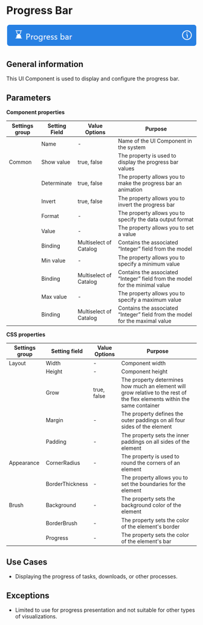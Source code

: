 # Progress Bar

![](../../assets/images/app-development/progress-bar.png)

## General information
This UI Component is used to display and configure the progress bar.

## Parameters
**Component properties**

| Settings group | Setting Field | Value Options | Purpose  |
| --- | --- | --- | --- |
|  | Name | - | Name of the UI Component in the system |
| Common | Show value | true, false | The property is used to display the progress bar values |
|  | Determinate | true, false | The property allows you to make the progress bar an animation |
|  | Invert | true, false | The property allows you to invert the progress bar |
|  | Format | - | The property allows you to specify the data output format |
|  | Value | - | The property allows you to set a value |
|  | Binding | Multiselect of Catalog | Contains the associated “Integer” field from the model |
|  | Min value | - | The property allows you to specify a minimum value |
|  | Binding | Multiselect of Catalog | Contains the associated “Integer” field from the model for the minimal value  |
|  | Max value | - | The property allows you to specify a maximum value |
|  | Binding | Multiselect of Catalog | Contains the associated “Integer” field from the model for the maximal value  |

**CSS properties**

| Settings group | Setting field | Value Options | Purpose |
| --- | --- | --- | --- |
| Layout | Width | - | Component width |
|  | Height | - | Component height |
|  | Grow | true, false | The property determines how much an element will grow relative to the rest of the flex elements within the same container |
|  | Margin | - | The property defines the outer paddings on all four sides of the element |
|  | Padding | - | The property sets the inner paddings on all sides of the element |
| Appearance | CornerRadius | - | The property is used to round the corners of an element |
|  | BorderThickness | - | The property allows you to set the boundaries for the element |
| Brush | Background | - | The property sets the background color of the element |
|  | BorderBrush | - | The property sets the color of the element's border |
|  | Progress | - | The property sets the color of the element's bar |

## Use Cases
- Displaying the progress of tasks, downloads, or other processes.

## Exceptions
- Limited to use for progress presentation and not suitable for other types of visualizations.
